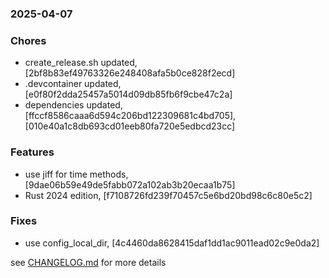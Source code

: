 ### 2025-04-07

### Chores
+ create_release.sh updated, [2bf8b83ef49763326e248408afa5b0ce828f2ecd]
+ .devcontainer updated, [e0f80f2dda25457a5014d09db85fb6f9cbe47c2a]
+ dependencies updated, [ffccf8586caaa6d594c206bd122309681c4bd705], [010e40a1c8db693cd01eeb80fa720e5edbcd23cc]

### Features
+ use jiff for time methods, [9dae06b59e49de5fabb072a102ab3b20ecaa1b75]
+ Rust 2024 edition, [f7108726fd239f70457c5e6bd20bd98c6c80e5c2]

### Fixes
+ use config_local_dir, [4c4460da8628415daf1dd1ac9011ead02c9e0da2]

see <a href='https://github.com/mrjackwills/sysup/blob/main/CHANGELOG.md'>CHANGELOG.md</a> for more details
